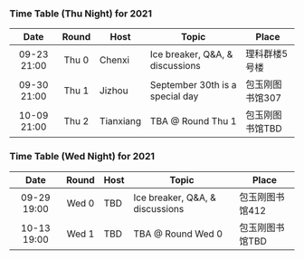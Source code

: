 ### Time Table (Thu Night) for 2021
| Date        | Round | Host      | Topic                            | Place         |
|:-----------:|:-----:|-----------|---------------------------------|---------------|
| 09-23 21:00 | Thu 0 | Chenxi    | Ice breaker, Q&A, & discussions | 理科群楼5号楼   |
| 09-30 21:00 | Thu 1 | Jizhou    | September 30th is a special day | 包玉刚图书馆307 |
| 10-09 21:00 | Thu 2 | Tianxiang | TBA @ Round Thu 1               | 包玉刚图书馆TBD |

### Time Table (Wed Night) for 2021
| Date        | Round | Host      | Topic                           | Place         |
|:-----------:|:-----:|-----------|---------------------------------|---------------|
| 09-29 19:00 | Wed 0 | TBD       | Ice breaker, Q&A, & discussions | 包玉刚图书馆412 |
| 10-13 19:00 | Wed 1 | TBD       | TBA @ Round Wed 0               | 包玉刚图书馆TBD |
